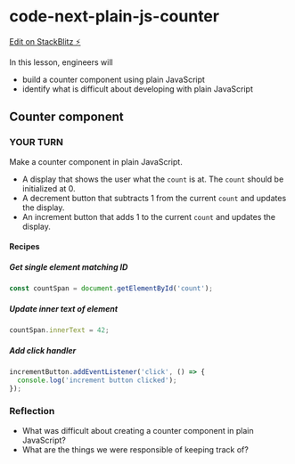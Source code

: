 # code-next-plain-js-counter

[Edit on StackBlitz ⚡️](https://stackblitz.com/edit/web-platform-2h7hzv)

In this lesson, engineers will

- build a counter component using plain JavaScript
- identify what is difficult about developing with plain JavaScript

## Counter component

### YOUR TURN

Make a counter component in plain JavaScript.

- A display that shows the user what the `count` is at. The `count` should be initialized at 0. 
- A decrement button that subtracts 1 from the current `count` and updates the display.
- An increment button that adds 1 to the current `count` and updates the display.

#### Recipes

##### Get single element matching ID

```js
const countSpan = document.getElementById('count');
```

##### Update inner text of element

```js
countSpan.innerText = 42;
```

##### Add click handler

```js
incrementButton.addEventListener('click', () => {
  console.log('increment button clicked');
});
```

### Reflection

- What was difficult about creating a counter component in plain JavaScript?
- What are the things we were responsible of keeping track of?